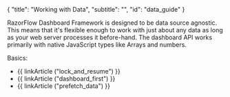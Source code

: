 <meta>
{
	"title": "Working with Data",
	"subtitle": "",
	"id": "data_guide"
}
</meta>

RazorFlow Dashboard Framework is designed to be data source agnostic. This means that it's flexible enough to work with just about any data as long as your web server processes it before-hand. The dashboard API works primarily with native JavaScript types like Arrays and numbers.


Basics:

* {{ linkArticle ("lock_and_resume") }}
* {{ linkArticle ("dashboard_first") }}
* {{ linkArticle ("prefetch_data") }}